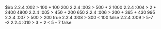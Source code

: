 $irb
2.2.4 :002 > 100 + 100
200
2.2.4 :003 > 500 * 2
1000
2.2.4 :004 > 2 * 2400
4800
2.2.4 :005 > 450 + 200
650
2.2.4 :006 > 200 + 365 + 430
995
2.2.4 :007 > 500 > 200
true
2.2.4 :008 > 300 < 100
false
2.2.4 :009 > 5-7
-2
2.2.4 :010 > 3 + 2 < 5 - 7
false
